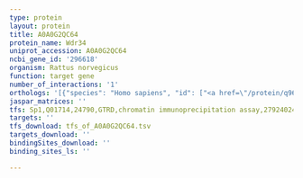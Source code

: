 ```yaml
---
type: protein
layout: protein
title: A0A0G2QC64
protein_name: Wdr34
uniprot_accession: A0A0G2QC64
ncbi_gene_id: '296618'
organism: Rattus norvegicus
function: target gene
number_of_interactions: '1'
orthologs: '[{"species": "Homo sapiens", "id": ["<a href=\"/protein/q96ex3\">Q96EX3</a>"]}, {"species": "Danio rerio", "id": ["<a href=\"/protein/a7md87\">A7MD87</a>"]}, {"species": "Mus musculus", "id": ["Q5U4F6"]}]'
jaspar_matrices: ''
tfs: Sp1,Q01714,24790,GTRD,chromatin immunoprecipitation assay,27924024%5Buid%5D,No
targets: ''
tfs_download: tfs_of_A0A0G2QC64.tsv
targets_download: ''
bindingSites_download: ''
binding_sites_ls: ''

---
```

